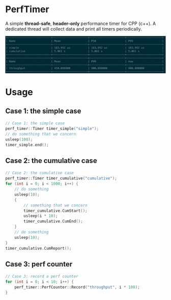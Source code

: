 # PerfTimer

A simple **thread-safe**, **header-only** performance timer for CPP (c++). A dedicated thread will collect data and print all timers periodically.

![](images/img.jpg)

# Usage

## Case 1: the simple case

```cpp
// Case 1: the simple case
perf_timer::Timer timer_simple("simple");
// do something that we concern
usleep(100);
timer_simple.end();
```

## Case 2: the cumulative case

```cpp
// Case 2: the cumulative case
perf_timer::Timer timer_cumulative("cumulative");
for (int i = 0; i < 1000; i++) {
	// do something
	usleep(10);
	{
		// something that we concern
		timer_cumulative.CumStart();
		usleep(i * 10);
		timer_cumulative.CumEnd();
	}
	// do something
	usleep(10);
}
timer_cumulative.CumReport();
```

## Case 3: perf counter

```cpp
// Case 3: record a perf counter
for (int i = 0; i < 10; i++) {
	perf_timer::PerfCounter::Record("throughput", i * 100);
}
```
